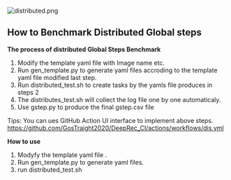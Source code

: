 ![distributed.png](https://github.com/GosTraight2020/DeepRec_CI/blob/master/.asset/distributed.png)
## How to Benchmark Distributed Global steps
**The process of distributed Global Steps Benchmark**
1. Modify the template yaml file with Image name etc.
2. Run gen_template.py to generate yaml files accroding to the template yaml file modified last step.
3. Run distributed_test.sh to create tasks by the yamls file produces in steps 2 
4. The distributes_test.sh will collect the log file one by one automaticaly.
5. Use gstep.py to produce the final gstep.csv file 

Tips: You can ues GitHub Action UI interface to implement above steps.
https://github.com/GosTraight2020/DeepRec_CI/actions/workflows/dis.yml

**How to use**
1. Modyfy the template yaml file .
2. Run gen_template.py to generate yaml files.
3. run distributed_test.sh
